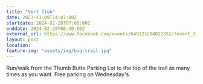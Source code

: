 ```yaml
---
title: "Vert Club"
date: 2023-11-09T14:07:00Z
startdate: 2024-02-28T07:00:00Z
enddate: 2024-02-28T08:30:00Z
external_url: https://www.facebook.com/events/649323204022352/?event_time_id=649324580688881
layout: post
location: 
feature-img: "assets/img/big-trail.jpg"
---
```


Run/walk from the Thumb Butte Parking Lot to the top of the trail as many times as you want.  Free parking on Wednesday's.<br>
  <br>
  
